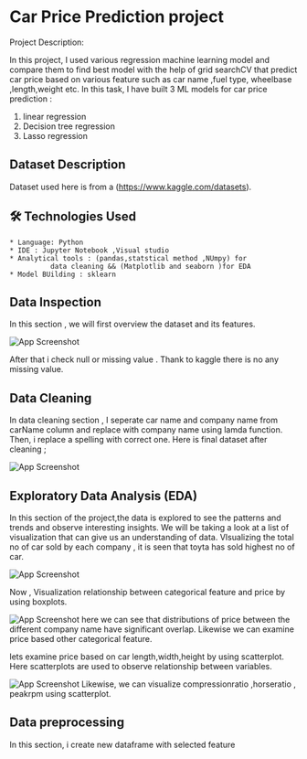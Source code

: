 
# Car Price Prediction project

 Project Description:

In this project, I used various regression machine learning model and compare them to find best model with the help of grid searchCV that predict car price based on various feature such as car name ,fuel type, wheelbase ,length,weight etc.
In this task, I have built 3 ML models for car price prediction :

1) linear regression
2) Decision tree regression
3) Lasso regression




## Dataset Description

Dataset used here is from a (https://www.kaggle.com/datasets).


       



## 🛠 Technologies Used

    * Language: Python
    * IDE : Jupyter Notebook ,Visual studio
    * Analytical tools : (pandas,statstical method ,NUmpy) for
              data cleaning && (Matplotlib and seaborn )for EDA
    * Model BUilding : sklearn
       



## Data Inspection

In this section , we will  first overview the dataset and its features.



![App Screenshot](https://snipboard.io/y2zi0q.jpg)

After that i check null or missing value . Thank to kaggle there is no any missing value.
## Data Cleaning

In data cleaning section , I seperate car name and company name from carName column and replace with company name using lamda function. Then, i replace a spelling with correct one.
Here is final dataset after cleaning ;


  ![App Screenshot](https://i.snipboard.io/LKWPBl.jpg)

## Exploratory Data Analysis (EDA)
In this section of the project,the data is explored to see the patterns and trends and observe interesting insights. We will be taking a look at a
list of visualization that can give us an understanding of data. VIsualizing the total no of car sold by each company , it is seen that toyta has sold highest no of car.


  ![App Screenshot](https://i.snipboard.io/o7blYn.jpg)

Now , Visualization relationship between categorical feature and price by using boxplots.


![App Screenshot](https://i.snipboard.io/WGYT1c.jpg)
here we can see that distributions of price between the different company name have significant overlap.
Likewise we can examine price based other categorical feature. 

lets examine price based on car length,width,height by using scatterplot. Here scatterplots are used to observe relationship between variables.

![App Screenshot](https://i.snipboard.io/hrtQ1W.jpg)
Likewise, we can visualize  compressionratio ,horseratio , peakrpm using scatterplot.

## Data preprocessing
In this section, i create new dataframe with selected feature










  


